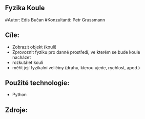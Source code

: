 ## Fyzika Koule

#Autor: Edis Bučan
#Konzultanti: Petr Grussmann

## Cíle:
- Zobrazit objekt (kouli) 
- Zprovoznit fyziku pro danné prostředí, ve kterém se bude koule nacházet
- rozkutálet kouli
- měřit její fyzikalní veličiny (dráhu, kterou ujede, rychlost, apod.)

## Použité technologie:
- Python

## Zdroje:
